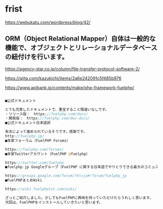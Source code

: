 
# frist
https://webukatu.com/wordpress/blog/42/

## ORM（Object Relational Mapper）自体は一般的な機能で、オブジェクトとリレーショナルデータベースの紐付けを行います。
https://agency-star.co.jp/column/file-transfer-protocol-software-2/

https://qiita.com/kazukichi/items/2a6e242091c5f485b976


https://www.apibank.jp/contents/make/php-framework-fuelphp/

```php

■公式ドキュメント

とても充実したドキュメントで、重宝すること間違いなしです。
・リリース版：　https://fuelphp.com/docs/
・開発版：　https://fuelphp.com/dev-docs/
■公式ドキュメント日本語訳

有志によって進められているそうです。感謝です。
http://fuelphp.jp/
■本家フォーラム（FuelPHP Forums）

https://fuelphp.com/forums/
■本家Twitterアカウント（FuelPHP @fuelphp）

https://twitter.com/fuelphp
■fuelphp.jp Googleグループ（FuelPHP に関する日本語でやりとりできる最大のコミュニティ）

https://groups.google.com/forum/?hl=ja#!forum/fuelphp_jp
■FuelPHPまとめWiki

https://wiki.fuelphp1st.com/wiki/

ざっとご紹介しました。少しでもFuelPHPに興味を持っていただけたらうれしく思います。
次回は、FuelPHPをインストールしていきたいと思います。

```
